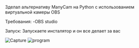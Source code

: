 Зделал альтернативу ManyCam на Python с использованием виртуальной камеры OBS

Требования:
-OBS studio

Запуск:
Запускаете инсталятор и он все делает за вас


![Capture](https://user-images.githubusercontent.com/58048618/143689717-7d9de201-e5d3-420e-a3eb-501deaecb0bc.PNG)
![program](https://user-images.githubusercontent.com/58048618/143689718-baa24932-c610-4ad9-8bca-c458e0183247.PNG)
